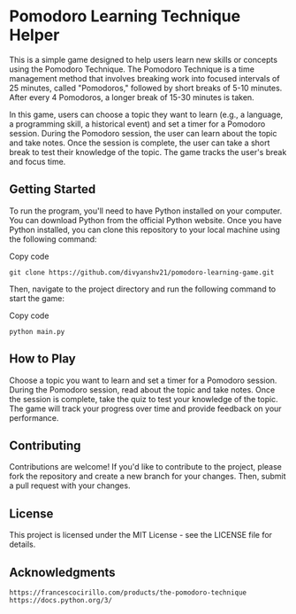# Pomodoro Learning Technique Helper

This is a simple game designed to help users learn new skills or concepts using the Pomodoro Technique. The Pomodoro Technique is a time management method that involves breaking work into focused intervals of 25 minutes, called "Pomodoros," followed by short breaks of 5-10 minutes. After every 4 Pomodoros, a longer break of 15-30 minutes is taken.

In this game, users can choose a topic they want to learn (e.g., a language, a programming skill, a historical event) and set a timer for a Pomodoro session. During the Pomodoro session, the user can learn about the topic and take notes. Once the session is complete, the user can take a short break to test their knowledge of the topic. The game tracks the user's break and focus time.

## Getting Started

To run the program, you'll need to have Python installed on your computer. You can download Python from the official Python website.
Once you have Python installed, you can clone this repository to your local machine using the following command:

Copy code
```
git clone https://github.com/divyanshv21/pomodoro-learning-game.git
```
Then, navigate to the project directory and run the following command to start the game:

Copy code
```
python main.py
```

## How to Play

Choose a topic you want to learn and set a timer for a Pomodoro session.
During the Pomodoro session, read about the topic and take notes.
Once the session is complete, take the quiz to test your knowledge of the topic.
The game will track your progress over time and provide feedback on your performance.

## Contributing

Contributions are welcome! If you'd like to contribute to the project, please fork the repository and create a new branch for your changes. Then, submit a pull request with your changes.

## License

This project is licensed under the MIT License - see the LICENSE file for details.

## Acknowledgments
```
https://francescocirillo.com/products/the-pomodoro-technique
https://docs.python.org/3/
```
